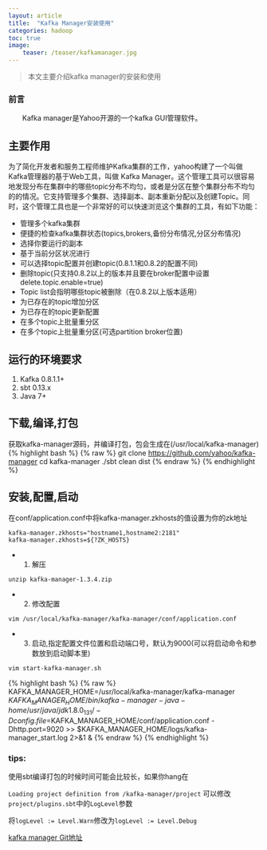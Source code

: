 ```yaml
---
layout: article
title:  "Kafka Manager安装使用"
categories: hadoop
toc: true
image:
    teaser: /teaser/kafkamanager.jpg
---
```


> 本文主要介绍kafka manager的安装和使用


### 前言
&emsp;&emsp;Kafka manager是Yahoo开源的一个kafka GUI管理软件。
## 主要作用
为了简化开发者和服务工程师维护Kafka集群的工作，yahoo构建了一个叫做Kafka管理器的基于Web工具，叫做 Kafka Manager。这个管理工具可以很容易地发现分布在集群中的哪些topic分布不均匀，或者是分区在整个集群分布不均匀的的情况。它支持管理多个集群、选择副本、副本重新分配以及创建Topic。同时，这个管理工具也是一个非常好的可以快速浏览这个集群的工具，有如下功能：

* 管理多个kafka集群
* 便捷的检查kafka集群状态(topics,brokers,备份分布情况,分区分布情况)
* 选择你要运行的副本
* 基于当前分区状况进行
* 可以选择topic配置并创建topic(0.8.1.1和0.8.2的配置不同)
* 删除topic(只支持0.8.2以上的版本并且要在broker配置中设置delete.topic.enable=true)
* Topic list会指明哪些topic被删除（在0.8.2以上版本适用）
* 为已存在的topic增加分区
* 为已存在的topic更新配置
* 在多个topic上批量重分区
* 在多个topic上批量重分区(可选partition broker位置)

## 运行的环境要求
1. Kafka 0.8.1.1+
2. sbt 0.13.x
3. Java 7+
## 下载,编译,打包
获取kafka-manager源码，并编译打包，包会生成在(/usr/local/kafka-manager)
{% highlight bash %}
{% raw %}
git clone https://github.com/yahoo/kafka-manager
cd kafka-manager
./sbt clean dist
{% endraw %}
{% endhighlight %}
## 安装,配置,启动
在conf/application.conf中将kafka-manager.zkhosts的值设置为你的zk地址
```
kafka-manager.zkhosts="hostname1,hostname2:2181"
kafka-manager.zkhosts=${?ZK_HOSTS}

```
* 1. 解压

`unzip kafka-manager-1.3.4.zip`
* 2. 修改配置

`vim /usr/local/kafka-manager/kafka-manager/conf/application.conf`

* 3. 启动,指定配置文件位置和启动端口号，默认为9000(可以将启动命令和参数放到启动脚本里)

`vim start-kafka-manager.sh`

{% highlight bash %}
{% raw %}
KAFKA_MANAGER_HOME=/usr/local/kafka-manager/kafka-manager
$KAFKA_MANAGER_HOME/bin/kafka-manager -java-home /usr/java/jdk1.8.0_131/ -Dconfig.file=$KAFKA_MANAGER_HOME/conf/application.conf -Dhttp.port=9020 >> $KAFKA_MANAGER_HOME/logs/kafka-manager_start.log 2>&1 &
{% endraw %}
{% endhighlight %}

### tips:

使用sbt编译打包的时候时间可能会比较长，如果你hang在

`Loading project definition from /kafka-manager/project`
可以修改`project/plugins.sbt`中的`LogLevel`参数

将`logLevel := Level.Warn`修改为`logLevel := Level.Debug`

[kafka manager Git地址](https://github.com/yahoo/kafka-manager)